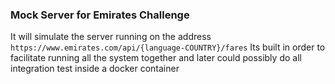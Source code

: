 ### Mock Server for Emirates Challenge
It will simulate the server running on the address `https://www.emirates.com/api/{language-COUNTRY}/fares`
Its built in order to facilitate running all the system together and later could possibly do all integration test inside a docker container